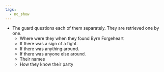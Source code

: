 ```yaml
---
tags:
  - no_show
---
```

- The guard questions each of them separately. They are retrieved one by one.
    - Where were they when they found Byrn Forgeheart
    - If there was a sign of a fight.
    - If there was anything around.
    - If there was anyone else around.
    - Their names 
    - How they know their party



